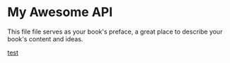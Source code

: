 # My Awesome API

This file file serves as your book's preface, a great place to describe your book's content and ideas.

[test](./test.md)

